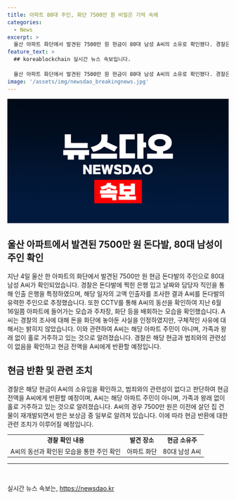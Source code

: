 ```yaml
---
title: 아파트 80대 주인, 화단 7500만 원 비밀은 기억 속에
categories:
  - News
excerpt: >
  울산 아파트 화단에서 발견된 7500만 원 현금이 80대 남성 A씨의 소유로 확인됐다. 경찰은 돈이 들어있는 돈다발 띠지의 은행 입고 날짜와 담당자 직인을 확인해 A씨를 유력한 주인으로 확인했다. A씨는 돈이 든 이유에 대해 기억하지 못하고, 해당 아파트 주민이 아니며 혼자 거주하는 것으로 알려졌다. 이 돈은 A씨가 살던 집 건물이 재개발되면서 받은 보상금 중 일부였고, 경찰은 범죄와의 관련성이 없어 전액 반환할 예정이다. A씨의 신비로운 돈 보관 이유가 이목을 끈다.
feature_text: >
  ## koreablockchain 실시간 뉴스 속보입니다.

  울산 아파트 화단에서 발견된 7500만 원 현금이 80대 남성 A씨의 소유로 확인됐다. 경찰은 돈이 들어있는 돈다발 띠지의 은행 입고 날짜와 담당자 직인을 확인해 A씨를 유력한 주인으로 확인했다. A씨는 돈이 든 이유에 대해 기억하지 못하고, 해당 아파트 주민이 아니며 혼자 거주하는 것으로 알려졌다. 이 돈은 A씨가 살던 집 건물이 재개발되면서 받은 보상금 중 일부였고, 경찰은 범죄와의 관련성이 없어 전액 반환할 예정이다. A씨의 신비로운 돈 보관 이유가 이목을 끈다.
image: '/assets/img/newsdao_breakingnews.jpg'
---
```


<p><img src="/assets/img/newsdao_breakingnews.jpg" alt="koreablockchain 속보" /></p>

<h2 data-ke-size="size26">울산 아파트에서 발견된 7500만 원 돈다발, 80대 남성이 주인 확인</h2>

<p data-ke-size="size16">지난 4일 울산 한 아파트의 화단에서 발견된 7500만 원 현금 돈다발의 주인으로 80대 남성 A씨가 확인되었습니다. 경찰은 돈다발에 찍힌 은행 입고 날짜와 담당자 직인을 통해 인출 은행을 특정하였으며, 해당 일자의 고액 인출자를 조사한 결과 A씨를 돈다발의 유력한 주인으로 추정했습니다. 또한 CCTV를 통해 A씨의 동선을 확인하여 지난 6월 16일쯤 아파트에 들어가는 모습과 주차장, 화단 등을 배회하는 모습을 확인했습니다. A씨는 경찰의 조사에 대해 돈을 화단에 놓아둔 사실을 인정하였지만, 구체적인 사유에 대해서는 밝히지 않았습니다. 이와 관련하여 A씨는 해당 아파트 주민이 아니며, 가족과 왕래 없이 홀로 거주하고 있는 것으로 알려졌습니다. 경찰은 해당 현금과 범죄와의 관련성이 없음을 확인하고 현금 전액을 A씨에게 반환할 예정입니다.</p>

<h2 data-ke-size="size26">현금 반환 및 관련 조치</h2>

<p data-ke-size="size16">경찰은 해당 현금이 A씨의 소유임을 확인하고, 범죄와의 관련성이 없다고 판단하여 현금 전액을 A씨에게 반환할 예정이며, A씨는 해당 아파트 주민이 아니며, 가족과 왕래 없이 홀로 거주하고 있는 것으로 알려졌습니다. A씨의 경우 7500만 원은 이전에 살던 집 건물이 재개발되면서 받은 보상금 중 일부로 알려져 있습니다. 이에 따라 현금 반환에 대한 관련 조치가 이루어질 예정입니다.</p>

<table>
  <tr>
    <td style="text-align: center; height: 17px;"><b>경찰 확인 내용</b></td>
    <td style="text-align: center; height: 17px;"><b>발견 장소</b></td>
    <td style="text-align: center; height: 17px;"><b>현금 소유주</b></td>
  </tr>
  <tr>
    <td style="text-align: center;">A씨의 동선과 확인된 모습을 통한 주인 확인</td>
    <td style="text-align: center;">아파트 화단</td>
    <td style="text-align: center;">80대 남성 A씨</td>
  </tr>
</table>

<hr>

<p data-ke-size="size16">&nbsp;</p>
실시간 뉴스 속보는, <a href="https://newsdao.kr" rel="dofollow">https://newsdao.kr</a>


